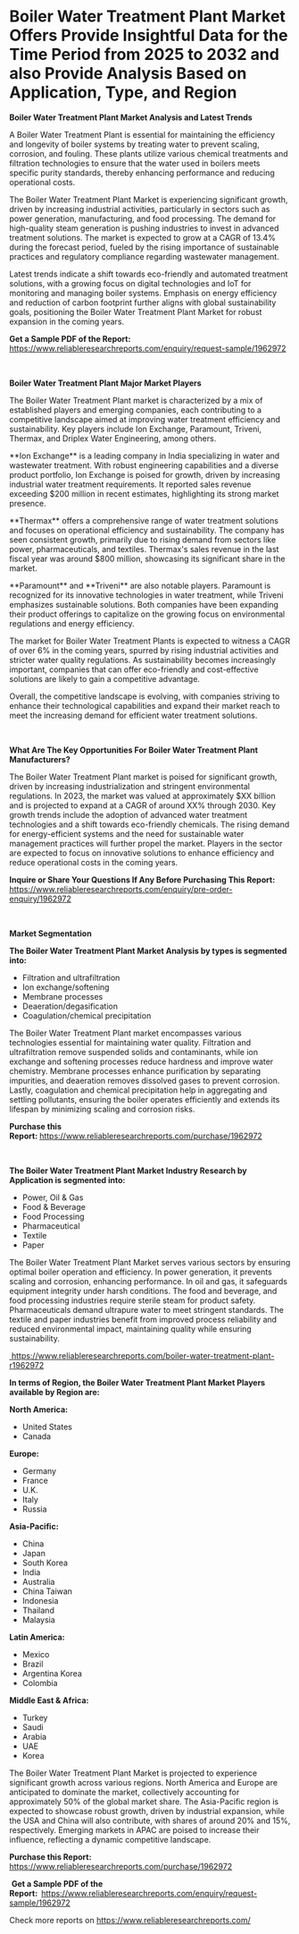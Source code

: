 <p><h1>Boiler Water Treatment Plant Market Offers Provide Insightful Data for the Time Period from 2025 to 2032 and also Provide Analysis Based on Application, Type, and Region</h1></p><p><strong>Boiler Water Treatment Plant Market Analysis and Latest Trends</strong></p>
<p><p>A Boiler Water Treatment Plant is essential for maintaining the efficiency and longevity of boiler systems by treating water to prevent scaling, corrosion, and fouling. These plants utilize various chemical treatments and filtration technologies to ensure that the water used in boilers meets specific purity standards, thereby enhancing performance and reducing operational costs.</p><p>The Boiler Water Treatment Plant Market is experiencing significant growth, driven by increasing industrial activities, particularly in sectors such as power generation, manufacturing, and food processing. The demand for high-quality steam generation is pushing industries to invest in advanced treatment solutions. The market is expected to grow at a CAGR of 13.4% during the forecast period, fueled by the rising importance of sustainable practices and regulatory compliance regarding wastewater management. </p><p>Latest trends indicate a shift towards eco-friendly and automated treatment solutions, with a growing focus on digital technologies and IoT for monitoring and managing boiler systems. Emphasis on energy efficiency and reduction of carbon footprint further aligns with global sustainability goals, positioning the Boiler Water Treatment Plant Market for robust expansion in the coming years.</p></p>
<p><strong>Get a Sample PDF of the Report:&nbsp;</strong> <a href="https://www.reliableresearchreports.com/enquiry/request-sample/1962972?utm_campaign=2300&utm_medium=2&utm_source=Github&utm_content=ia&utm_term=17022025&utm_id=boiler-water-treatment-plant">https://www.reliableresearchreports.com/enquiry/request-sample/1962972</a></p>
<p>&nbsp;</p>
<p><strong>Boiler Water Treatment Plant Major Market Players</strong></p>
<p><p>The Boiler Water Treatment Plant market is characterized by a mix of established players and emerging companies, each contributing to a competitive landscape aimed at improving water treatment efficiency and sustainability. Key players include Ion Exchange, Paramount, Triveni, Thermax, and Driplex Water Engineering, among others.</p><p>**Ion Exchange** is a leading company in India specializing in water and wastewater treatment. With robust engineering capabilities and a diverse product portfolio, Ion Exchange is poised for growth, driven by increasing industrial water treatment requirements. It reported sales revenue exceeding $200 million in recent estimates, highlighting its strong market presence.</p><p>**Thermax** offers a comprehensive range of water treatment solutions and focuses on operational efficiency and sustainability. The company has seen consistent growth, primarily due to rising demand from sectors like power, pharmaceuticals, and textiles. Thermax's sales revenue in the last fiscal year was around $800 million, showcasing its significant share in the market.</p><p>**Paramount** and **Triveni** are also notable players. Paramount is recognized for its innovative technologies in water treatment, while Triveni emphasizes sustainable solutions. Both companies have been expanding their product offerings to capitalize on the growing focus on environmental regulations and energy efficiency.</p><p>The market for Boiler Water Treatment Plants is expected to witness a CAGR of over 6% in the coming years, spurred by rising industrial activities and stricter water quality regulations. As sustainability becomes increasingly important, companies that can offer eco-friendly and cost-effective solutions are likely to gain a competitive advantage.</p><p>Overall, the competitive landscape is evolving, with companies striving to enhance their technological capabilities and expand their market reach to meet the increasing demand for efficient water treatment solutions.</p></p>
<p>&nbsp;</p>
<p><strong>What Are The Key Opportunities For Boiler Water Treatment Plant Manufacturers?</strong></p>
<p><p>The Boiler Water Treatment Plant market is poised for significant growth, driven by increasing industrialization and stringent environmental regulations. In 2023, the market was valued at approximately $XX billion and is projected to expand at a CAGR of around XX% through 2030. Key growth trends include the adoption of advanced water treatment technologies and a shift towards eco-friendly chemicals. The rising demand for energy-efficient systems and the need for sustainable water management practices will further propel the market. Players in the sector are expected to focus on innovative solutions to enhance efficiency and reduce operational costs in the coming years.</p></p>
<p><strong>Inquire or Share Your Questions If Any Before Purchasing This Report:</strong> <a href="https://www.reliableresearchreports.com/enquiry/pre-order-enquiry/1962972?utm_campaign=2300&utm_medium=2&utm_source=Github&utm_content=ia&utm_term=17022025&utm_id=boiler-water-treatment-plant">https://www.reliableresearchreports.com/enquiry/pre-order-enquiry/1962972</a></p>
<p>&nbsp;</p>
<p><strong>Market Segmentation</strong></p>
<p><strong>The Boiler Water Treatment Plant Market Analysis by types is segmented into:</strong></p>
<p><ul><li>Filtration and ultrafiltration</li><li>Ion exchange/softening</li><li>Membrane processes</li><li>Deaeration/degasification</li><li>Coagulation/chemical precipitation</li></ul></p>
<p><p>The Boiler Water Treatment Plant market encompasses various technologies essential for maintaining water quality. Filtration and ultrafiltration remove suspended solids and contaminants, while ion exchange and softening processes reduce hardness and improve water chemistry. Membrane processes enhance purification by separating impurities, and deaeration removes dissolved gases to prevent corrosion. Lastly, coagulation and chemical precipitation help in aggregating and settling pollutants, ensuring the boiler operates efficiently and extends its lifespan by minimizing scaling and corrosion risks.</p></p>
<p><strong>Purchase this Report:&nbsp;</strong><a href="https://www.reliableresearchreports.com/purchase/1962972?utm_campaign=2300&utm_medium=2&utm_source=Github&utm_content=ia&utm_term=17022025&utm_id=boiler-water-treatment-plant">https://www.reliableresearchreports.com/purchase/1962972</a></p>
<p>&nbsp;</p>
<p><strong>The Boiler Water Treatment Plant Market Industry Research by Application is segmented into:</strong></p>
<p><ul><li>Power, Oil & Gas</li><li>Food & Beverage</li><li>Food Processing</li><li>Pharmaceutical</li><li>Textile</li><li>Paper</li></ul></p>
<p><p>The Boiler Water Treatment Plant Market serves various sectors by ensuring optimal boiler operation and efficiency. In power generation, it prevents scaling and corrosion, enhancing performance. In oil and gas, it safeguards equipment integrity under harsh conditions. The food and beverage, and food processing industries require sterile steam for product safety. Pharmaceuticals demand ultrapure water to meet stringent standards. The textile and paper industries benefit from improved process reliability and reduced environmental impact, maintaining quality while ensuring sustainability.</p></p>
<p><a href="https://www.reliableresearchreports.com/boiler-water-treatment-plant-r1962972?utm_campaign=2300&utm_medium=2&utm_source=Github&utm_content=ia&utm_term=17022025&utm_id=boiler-water-treatment-plant">&nbsp;https://www.reliableresearchreports.com/boiler-water-treatment-plant-r1962972</a></p>
<p><strong>In terms of Region, the Boiler Water Treatment Plant Market Players available by Region are:</strong></p>
<p>
    <p> <strong> North America: </strong>
        <ul>
            <li>United States</li>
            <li>Canada</li>
        </ul>
        </p> 
    <p> <strong> Europe: </strong>
        <ul>
            <li>Germany</li>
            <li>France</li>
            <li>U.K.</li>
            <li>Italy</li>
            <li>Russia</li>
        </ul>
        </p> 
    <p> <strong> Asia-Pacific: </strong>
        <ul>
            <li>China</li>
            <li>Japan</li>
            <li>South Korea</li>
            <li>India</li>
            <li>Australia</li>
            <li>China Taiwan</li>
            <li>Indonesia</li>
            <li>Thailand</li>
            <li>Malaysia</li>
        </ul>
        </p> 
    <p> <strong> Latin America: </strong>
        <ul>
            <li>Mexico</li>
            <li>Brazil</li>
            <li>Argentina Korea</li>
            <li>Colombia</li>
        </ul>
        </p> 
    <p> <strong> Middle East & Africa: </strong>
        <ul>
            <li>Turkey</li>
            <li>Saudi</li>
            <li>Arabia</li>
            <li>UAE</li>
            <li>Korea</li>
        </ul>
    </p>
    </p>
<p><p>The Boiler Water Treatment Plant Market is projected to experience significant growth across various regions. North America and Europe are anticipated to dominate the market, collectively accounting for approximately 50% of the global market share. The Asia-Pacific region is expected to showcase robust growth, driven by industrial expansion, while the USA and China will also contribute, with shares of around 20% and 15%, respectively. Emerging markets in APAC are poised to increase their influence, reflecting a dynamic competitive landscape.</p></p>
<p><strong>Purchase this Report: </strong><a href="https://www.reliableresearchreports.com/purchase/1962972?utm_campaign=2300&utm_medium=2&utm_source=Github&utm_content=ia&utm_term=17022025&utm_id=boiler-water-treatment-plant">https://www.reliableresearchreports.com/purchase/1962972</a></p>
<p>&nbsp;<strong>Get a Sample PDF of the Report:&nbsp;&nbsp;</strong><a href="https://www.reliableresearchreports.com/enquiry/request-sample/1962972?utm_campaign=2300&utm_medium=2&utm_source=Github&utm_content=ia&utm_term=17022025&utm_id=boiler-water-treatment-plant">https://www.reliableresearchreports.com/enquiry/request-sample/1962972</a></p>
<p><strong></strong></p>
<p>Check more reports on <a href="https://www.reliableresearchreports.com/?utm_campaign=2300&utm_medium=2&utm_source=Github&utm_content=ia&utm_term=17022025&utm_id=boiler-water-treatment-plant">https://www.reliableresearchreports.com/</a></p>